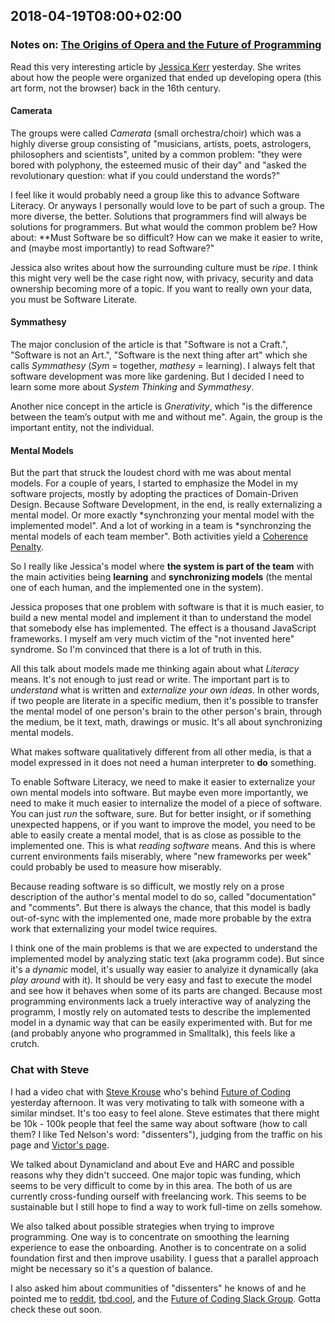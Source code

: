 ## 2018-04-19T08:00+02:00

### Notes on: [The Origins of Opera and the Future of Programming][opera]

Read this very interesting article by [Jessica Kerr] yesterday. She writes about how the people were organized that ended up developing opera (this art form, not the browser) back in the 16th century.

[opera]: https://the-composition.com/the-origins-of-opera-and-the-future-of-programming-bcdaf8fbe960
[Jessica Kerr]: https://the-composition.com/@jessitron

#### Camerata

The groups were called *Camerata* (small orchestra/choir) which was a highly diverse group consisting of "musicians, artists, poets, astrologers, philosophers and scientists", united by a common problem: "they were bored with polyphony, the esteemed music of their day" and "asked the revolutionary question: what if you could understand the words?"

I feel like it would probably need a group like this to advance Software Literacy. Or anyways I personally would love to be part of such a group. The more diverse, the better. Solutions that programmers find will always be solutions for programmers. But what would the common problem be? How about: **Must Software be so difficult? How can we make it easier to write, and (maybe most importantly) to read Software?"

Jessica also writes about how the surrounding culture must be *ripe*. I think this might very well be the case right now, with privacy, security and data ownership becoming more of a topic. If you want to really own your data, you must be Software Literate.

#### Symmathesy

The major conclusion of the article is that "Software is not a Craft.", "Software is not an Art.", "Software is the next thing after art" which she calls *Symmathesy* (*Sym* = together, *mathesy* = learning). I always felt that software development was more like gardening. But I decided I need to learn some more about *System Thinking* and *Symmathesy*.

Another nice concept in the article is *Gnerativity*, which "is the difference between the team’s output with me and without me". Again, the group is the important entity, not the individual.

#### Mental Models

But the part that struck the loudest chord with me was about mental models. For a couple of years, I started to emphasize the Model in my software projects, mostly by adopting the practices of Domain-Driven Design. Because Software Development, in the end, is really externalizing a mental model. Or more exactly *synchronzing your mental model with the implemented model". And a lot of working in a team is *synchronzing the mental models of each team member". Both activities yield a [Coherence Penalty].

So I really like Jessica's model where **the system is part of the team** with the main activities being **learning** and **synchronizing models** (the mental one of each human, and the implemented one in the system).

Jessica proposes that one problem with software is that it is much easier, to build a new mental model and implement it than to understand the model that somebody else has implemented. The effect is a thousand JavaScript frameworks. I myself am very much victim of the "not invented here" syndrome. So I'm convinced that there is a lot of truth in this.

All this talk about models made me thinking again about what *Literacy* means. It's not enough to just read or write. The important part is to *understand* what is written and *externalize your own ideas*. In other words, if two people are literate in a specific medium, then it's possible to transfer the mental model of one person's brain to the other person's brain, through the medium, be it text, math, drawings or music. It's all about synchronizing mental models.

What makes software qualitatively different from all other media, is that a model expressed in it does not need a human interpreter to **do** something.

To enable Software Literacy, we need to make it easier to externalize your own mental models into software. But maybe even more importantly, we need to make it much easier to internalize the model of a piece of software. You can just *run* the software, sure. But for better insight, or if something unexpected happens, or if you want to improve the model, you need to be able to easily create a mental model, that is as close as possible to the implemented one. This is what *reading software* means. And this is where current environments fails miserably, where "new frameworks per week" could probably be used to measure how miserably.

Because reading software is so difficult, we mostly rely on a prose description of the author's mental model to do so, called "documentation" and "comments". But there is always the chance, that this model is badly out-of-sync with the implemented one, made more probable by the extra work that externalizing your model twice requires.

I think one of the main problems is that we are expected to understand the implemented model by analyzing static text (aka programm code). But since it's a *dynamic* model, it's usually way easier to analyize it dynamically (aka *play around* with it). It should be very easy and fast to execute the model and see how it behaves when some of its parts are changed. Because most programming environments lack a truely interactive way of analyzing the programm, I mostly rely on automated tests to describe the implemented model in a dynamic way that can be easily experimented with. But for me (and probably anyone who programmed in Smalltalk), this feels like a crutch.

[Coherence Penalty]: http://www.michaelnygard.com/blog/2018/01/coherence-penalty-for-humans/

### Chat with Steve

I had a video chat with [Steve Krouse](http://stevekrouse.com/) who's behind [Future of Coding](http://futureofcoding.org/) yesterday afternoon. It was very motivating to talk with someone with a similar mindset. It's too easy to feel alone. Steve estimates that there might be 10k - 100k people that feel the same way about software (how to call them? I like Ted Nelson's word: "dissenters"), judging from the traffic on his page and [Victor's page](http://worrydream.com).

We talked about Dynamicland and about Eve and HARC and possible reasons why they didn't succeed. One major topic was funding, which seems to be very difficult to come by in this area. The both of us are currently cross-funding ourself with freelancing work. This seems to be sustainable but I still hope to find a way to work full-time on zells somehow.

We also talked about possible strategies when trying to improve programming. One way is to concentrate on smoothing the learning experience to ease the onboarding. Another is to concentrate on a solid foundation first and then improve usability. I guess that a parallel approach might be necessary so it's a question of balance.

I also asked him about communities of "dissenters" he knows of and he pointed me to [reddit](https://www.reddit.com/r/nosyntax/), [tbd.cool](http://discuss.tbd.cool/), and the [Future of Coding Slack Group](http://futureofcoding.org/). Gotta check these out soon.